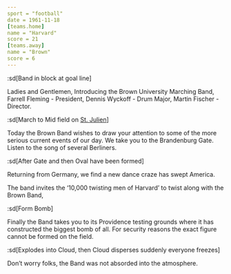 ```yaml
---
sport = "football"
date = 1961-11-18
[teams.home]
name = "Harvard"
score = 21
[teams.away]
name = "Brown"
score = 6
---
```


:sd[Band in block at goal line]

Ladies and Gentlemen, Introducing the Brown University Marching Band, Farrell Fleming - President, Dennis Wyckoff - Drum Major, Martin Fischer - Director.

:sd[March to Mid field on <u>St. Julien</u>]

Today the Brown Band wishes to draw your attention to some of the more serious current events of our day. We take you to the Brandenburg Gate. Listen to the song of several Berliners.

:sd[After Gate and then Oval have been formed]

Returning from Germany, we find a new dance craze has swept America.

The band invites the ‘10,000 twisting men of Harvard’ to twist along with the Brown Band,

:sd[Form Bomb]

Finally the Band takes you to its Providence testing grounds where it has constructed the biggest bomb of all. For security reasons the exact figure cannot be formed on the field.

:sd[Explodes into Cloud, then Cloud disperses suddenly everyone freezes]

Don’t worry folks, the Band was not absorded into the atmosphere.
